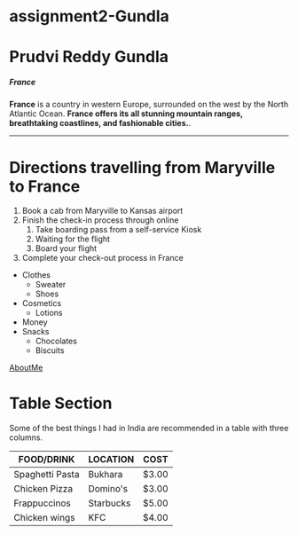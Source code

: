 # assignment2-Gundla

# Prudvi Reddy Gundla

##### France
**France** is a country in western Europe, surrounded on the west by the North Atlantic Ocean.
**France offers its all stunning mountain ranges, breathtaking coastlines, and fashionable cities.**.

*****

# Directions travelling from Maryville to France
1. Book a cab from Maryville to Kansas airport
2. Finish the check-in process through online
   1. Take boarding pass from a self-service Kiosk
   2. Waiting for the flight
   3. Board your flight
3. Complete your check-out process in France

* Clothes
  * Sweater
  * Shoes
* Cosmetics
  * Lotions
* Money
* Snacks
  * Chocolates
  * Biscuits

[AboutMe](https://github.com/Prudvi97/assignment2-Gundla/blob/main/AboutMe.md)

# Table Section

Some of the best things I had in India are recommended in a table with three columns.

| FOOD/DRINK       |  LOCATION     |      COST      |
|     ---          |   ---         |     ---        |
|Spaghetti Pasta   |  Bukhara      |     $3.00      |
| Chicken Pizza    |  Domino's     |     $3.00      |
|Frappuccinos      |  Starbucks    |     $5.00      |
|Chicken wings     |  KFC          |     $4.00      |